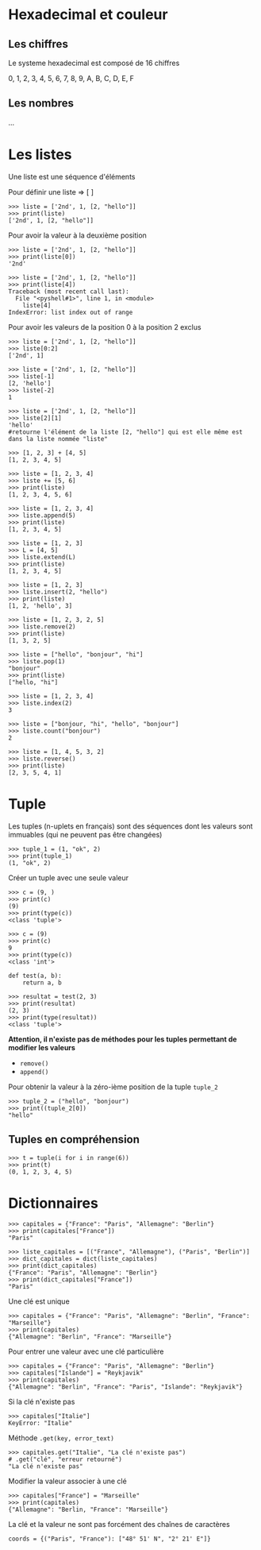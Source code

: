 # Hexadecimal et couleur

## Les chiffres

Le systeme hexadecimal est composé de 16 chiffres

0, 1, 2, 3, 4, 5, 6, 7, 8, 9, A, B, C, D, E, F

## Les nombres

...

# Les listes

Une liste est une séquence d'éléments

Pour définir une liste => [ ]
```
>>> liste = ['2nd', 1, [2, "hello"]]
>>> print(liste)
['2nd', 1, [2, "hello"]]
```

Pour avoir la valeur à la deuxième position
```
>>> liste = ['2nd', 1, [2, "hello"]]
>>> print(liste[0])
'2nd'
```

```
>>> liste = ['2nd', 1, [2, "hello"]]
>>> print(liste[4])
Traceback (most recent call last):
  File "<pyshell#1>", line 1, in <module>
    liste[4]
IndexError: list index out of range
```

Pour avoir les valeurs de la position 0 à la position 2 exclus
```
>>> liste = ['2nd', 1, [2, "hello"]]
>>> liste[0:2]
['2nd', 1]
```


```
>>> liste = ['2nd', 1, [2, "hello"]]
>>> liste[-1]
[2, 'hello']
>>> liste[-2]
1
```

```
>>> liste = ['2nd', 1, [2, "hello"]]
>>> liste[2][1]
'hello'
#retourne l'élément de la liste [2, "hello"] qui est elle même est dans la liste nommée "liste"
```

```
>>> [1, 2, 3] + [4, 5]
[1, 2, 3, 4, 5]
```

```
>>> liste = [1, 2, 3, 4]
>>> liste += [5, 6]
>>> print(liste)
[1, 2, 3, 4, 5, 6]
```

```
>>> liste = [1, 2, 3, 4]
>>> liste.append(5)
>>> print(liste)
[1, 2, 3, 4, 5]
```

```
>>> liste = [1, 2, 3]
>>> L = [4, 5]
>>> liste.extend(L)
>>> print(liste)
[1, 2, 3, 4, 5]
```

```
>>> liste = [1, 2, 3]
>>> liste.insert(2, "hello")
>>> print(liste)
[1, 2, 'hello', 3]
```

```
>>> liste = [1, 2, 3, 2, 5]
>>> liste.remove(2)
>>> print(liste)
[1, 3, 2, 5]
```

```
>>> liste = ["hello", "bonjour", "hi"]
>>> liste.pop(1)
"bonjour"
>>> print(liste)
["hello, "hi"]
```

```
>>> liste = [1, 2, 3, 4]
>>> liste.index(2)
3
```

```
>>> liste = ["bonjour, "hi", "hello", "bonjour"]
>>> liste.count("bonjour")
2
```

```
>>> liste = [1, 4, 5, 3, 2]
>>> liste.reverse()
>>> print(liste)
[2, 3, 5, 4, 1]
```

# Tuple

Les tuples (n-uplets en français) sont des séquences dont les valeurs sont immuables (qui ne peuvent pas être changées)

```
>>> tuple_1 = (1, "ok", 2)
>>> print(tuple_1)
(1, "ok", 2)
```

Créer un tuple avec une seule valeur
```
>>> c = (9, )
>>> print(c)
(9)
>>> print(type(c))
<class 'tuple'>
```

```
>>> c = (9)
>>> print(c)
9
>>> print(type(c))
<class 'int'>
```

```
def test(a, b):
    return a, b

>>> resultat = test(2, 3)
>>> print(resultat)
(2, 3)
>>> print(type(resultat))
<class 'tuple'>
```

**Attention, il n'existe pas de méthodes pour les tuples permettant de modifier les valeurs**
- `remove()`
- `append()`


Pour obtenir la valeur à la zéro-ième position de la tuple `tuple_2` 
```
>>> tuple_2 = ("hello", "bonjour")
>>> print((tuple_2[0])
"hello"
```

## Tuples en compréhension
```
>>> t = tuple(i for i in range(6))
>>> print(t)
(0, 1, 2, 3, 4, 5)
```

# Dictionnaires

```
>>> capitales = {"France": "Paris", "Allemagne": "Berlin"}
>>> print(capitales["France"])
"Paris"
```

```
>>> liste_capitales = [("France", "Allemagne"), ("Paris", "Berlin")]
>>> dict_capitales = dict(liste_capitales)
>>> print(dict_capitales)
{"France": "Paris", "Allemagne": "Berlin"}
>>> print(dict_capitales["France"])
"Paris"
```

Une clé est unique
```
>>> capitales = {"France": "Paris", "Allemagne": "Berlin", "France": "Marseille"}
>>> print(capitales)
{"Allemagne": "Berlin", "France": "Marseille"}
```

Pour entrer une valeur avec une clé particulière
```
>>> capitales = {"France": "Paris", "Allemagne": "Berlin"}
>>> capitales["Islande"] = "Reykjavik"
>>> print(capitales)
{"Allemagne": "Berlin", "France": "Paris", "Islande": "Reykjavik"}
```

Si la clé n'existe pas
```
>>> capitales["Italie"]
KeyError: "Italie"
```

Méthode `.get(key, error_text)`
```
>>> capitales.get("Italie", "La clé n'existe pas")
# .get("clé", "erreur retourné")
"La clé n'existe pas"
```

Modifier la valeur associer à une clé
```
>>> capitales["France"] = "Marseille"
>>> print(capitales)
{"Allemagne": "Berlin, "France": "Marseille"}
```

La clé et la valeur ne sont pas forcément des chaînes de caractères
```
coords = {("Paris", "France"): ["48° 51' N", "2° 21' E"]}
```

